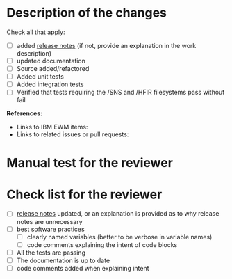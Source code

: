 # Description of the changes


Check all that apply:
- [ ] added [release notes](https://github.com/neutrons/usansred/blob/next/docs/source/releases.rst) (if not, provide an explanation in the work description)
- [ ] updated documentation
- [ ] Source added/refactored
- [ ] Added unit tests
- [ ] Added integration tests
- [ ] Verified that tests requiring the /SNS and /HFIR filesystems pass without fail

**References:**
- Links to IBM EWM items:
- Links to related issues or pull requests:

# Manual test for the reviewer
<!-- Instructions for testing here. -->

# Check list for the reviewer
- [ ] [release notes](https://github.com/neutrons/usansred/blob/next/docs/source/releases.rst) updated, or an explanation is provided as to why release notes are unnecessary
- [ ] best software practices
    + [ ] clearly named variables (better to be verbose in variable names)
    + [ ] code comments explaining the intent of code blocks
- [ ] All the tests are passing
- [ ] The documentation is up to date
- [ ] code comments added when explaining intent
